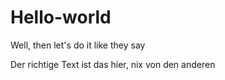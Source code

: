 # Hello-world
Well, then let's do it like they say

Der richtige Text ist das hier, nix von den anderen
 
